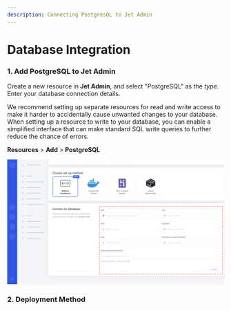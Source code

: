 ```yaml
---
description: Connecting PostgresQL to Jet Admin
---
```


# Database Integration

### 1. Add PostgreSQL to Jet Admin

Create a new resource in **Jet Admin**, and select "PostgreSQL" as the _type_. Enter your database connection details.

We recommend setting up separate resources for read and write access to make it harder to accidentally cause unwanted changes to your database. When setting up a resource to write to your database, you can enable a simplified interface that can make standard SQL write queries to further reduce the chance of errors.

**Resources** &gt; **Add** &gt; **PostgreSQL**

![](../../.gitbook/assets/screen-shot-2020-03-04-at-5.20.57-pm.png)

### 2. Deployment Method



